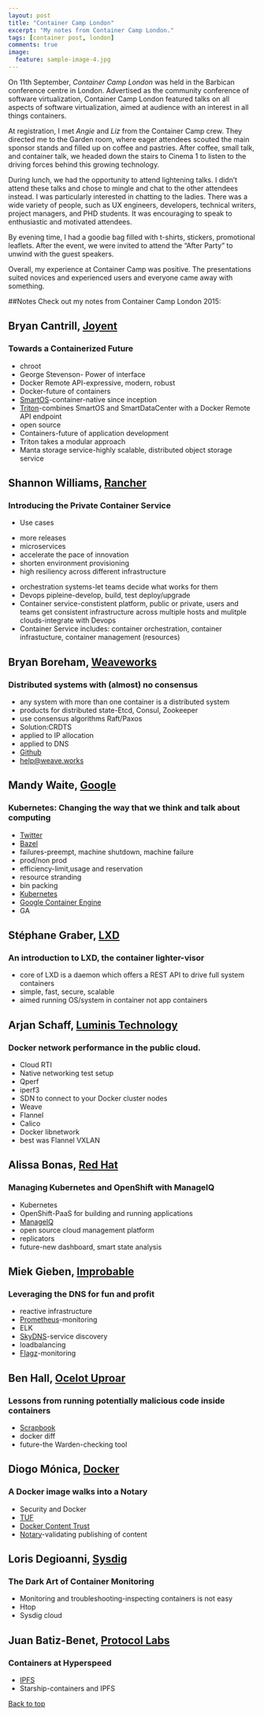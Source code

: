 ```yaml
---
layout: post
title: "Container Camp London"
excerpt: "My notes from Container Camp London."
tags: [container post, london]
comments: true
image:
  feature: sample-image-4.jpg
---
```


On 11th September, *Container Camp London* was held in the Barbican conference centre in London. Advertised as the community conference of software virtualization, Container Camp London featured talks on all aspects of software virtualization, aimed at audience with an interest in all things containers.

At registration, I met *Angie* and *Liz* from the Container Camp crew. They directed me to the Garden room, where eager attendees scouted the main sponsor stands and filled up on coffee and pastries. After coffee, small talk, and container talk, we headed down the stairs to Cinema 1 to listen to the driving forces behind this growing technology.

During lunch, we had the opportunity to attend lightening talks. I didn’t attend these talks and chose to mingle and chat to the other attendees instead. I was particularly interested in chatting to the ladies. There was a wide variety of people, such as UX engineers, developers, technical writers, project managers, and PHD students. It was encouraging to speak to enthusiastic and motivated attendees.

By evening time, I had a goodie bag filled with t-shirts, stickers, promotional leaflets. After the event, we were invited to attend the “After Party” to unwind with the guest speakers.

Overall, my experience at Container Camp was positive. The presentations suited novices and experienced users and everyone came away with something.

##Notes
Check out my notes from Container Camp London 2015:

## Bryan Cantrill, [Joyent](https://www.joyent.com/)

### Towards a Containerized Future
* chroot
* George Stevenson- Power of interface
* Docker Remote API-expressive, modern, robust
* Docker-future of containers
* [SmartOS](https://smartos.org/)-container-native since inception
* [Triton](http://www.joyent.com/?gclid=Cj0KEQjwj_SvBRC7k4DfkLHiuMABEiQAvPOaqSlpCg814EN5ezMOkXNWWv9qYro3BEl2PP1Lh-pwKGMaAvV98P8HAQ)-combines SmartOS and SmartDataCenter with a Docker Remote API endpoint
* open source
* Containers-future of application development
* Triton takes a modular approach
* Manta storage service-highly scalable, distributed object storage service

## Shannon Williams, [Rancher](http://rancher.com/)

### Introducing the Private Container Service
* Use cases
- more releases
- microservices
- accelerate the pace of innovation
- shorten environment provisioning
- high resiliency across different infrastructure
* orchestration systems-let teams decide what works for them
* Devops pipleine-develop, build, test deploy/upgrade
* Container service-constistent platform, public or private, users and teams get consistent infrastructure across multiple hosts and mulitple clouds-integrate with Devops
* Container Service includes: container orchestration, container infrastucture, container management (resources)

## Bryan Boreham, [Weaveworks](http://weave.works/)

### Distributed systems with (almost) no consensus
* any system with more than one container is a distributed system
* products for distributed state-Etcd, Consul, Zookeeper
* use consensus algorithms Raft/Paxos
* Solution:CRDTS
* applied to IP allocation
* applied to DNS
* [Github](https://github.com/weaveworks)
* help@weave.works

## Mandy Waite, [Google](https://cloud.google.com/)

### Kubernetes: Changing the way that we think and talk about computing
* [Twitter](https://cloud.google.com/)
* [Bazel](http://bazel.io/)
* failures-preempt, machine shutdown, machine failure
* prod/non prod
* efficiency-limit,usage and reservation
* resource stranding
* bin packing
* [Kubernetes](http://kubernetes.io/)
* [Google Container Engine](https://cloud.google.com/container-engine/)
* GA

## Stéphane Graber, [LXD](https://linuxcontainers.org/lxd/)

### An introduction to LXD, the container lighter-visor
* core of LXD is a daemon which offers a REST API to drive full system containers
* simple, fast, secure, scalable
* aimed running OS/system in container not app containers

## Arjan Schaff, [Luminis Technology](http://luminis-technologies.com/)

### Docker network performance in the public cloud.
* Cloud RTI
* Native networking test setup
* Qperf
* iperf3
* SDN to connect to your Docker cluster nodes
* Weave
* Flannel
* Calico
* Docker libnetwork
* best was Flannel VXLAN

## Alissa Bonas, [Red Hat](http://www.redhat.com/en)

### Managing Kubernetes and OpenShift with ManageIQ
* Kubernetes
* OpenShift-PaaS for building and running applications
* [ManageIQ](http://manageiq.org/)
* open source cloud management platform
* replicators
* future-new dashboard, smart state analysis

## Miek Gieben, [Improbable](http://improbable.io/)

### Leveraging the DNS for fun and profit
* reactive infrastructure
* [Prometheus](http://prometheus.io/)-monitoring
* ELK
* [SkyDNS](https://github.com/skynetservices/skydns)-service discovery
* loadbalancing
* [Flagz](https://github.com/mwitkow-io/go-flagz)-monitoring

## Ben Hall, [Ocelot Uproar](https://twitter.com/ocelotuproar)

### Lessons from running potentially malicious code inside containers
* [Scrapbook](http://www.joinscrapbook.com/)
* docker diff
* future-the Warden-checking tool

## Diogo Mónica, [Docker](http://www.docker.com/)

### A Docker image walks into a Notary
* Security and Docker
* [TUF](http://theupdateframework.com/)
* [Docker Content Trust](https://blog.docker.com/2015/08/content-trust-docker-1-8/)
* [Notary](https://github.com/docker/notary)-validating publishing of content

## Loris Degioanni, [Sysdig](http://www.sysdig.org/)

### The Dark Art of Container Monitoring
* Monitoring and troubleshooting-inspecting containers is not easy
* Htop
* Sysdig cloud

## Juan Batiz-Benet, [Protocol Labs](http://ipn.io/)

### Containers at Hyperspeed
* [IPFS](http://ipfs.io/)
* Starship-containers and IPFS


[Back to top](#)

